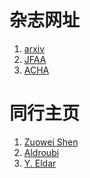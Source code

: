 # 杂志网址
1. <a href="https://arxiv.org/">arxiv</a> 
2. <a href="https://www.springer.com/journal/41">JFAA</a> 
3. <a href="https://www.sciencedirect.com/journal/applied-and-computational-harmonic-analysis">ACHA</a>

# 同行主页
1. <a href="https://blog.nus.edu.sg/matzuows/">Zuowei Shen</a>
2. <a href="https://as.vanderbilt.edu/math/bio/?who=akram-aldroubi">Aldroubi</a>
3. <a href="https://webee.technion.ac.il/Sites/People/YoninaEldar/index.php">Y. Eldar</a>
